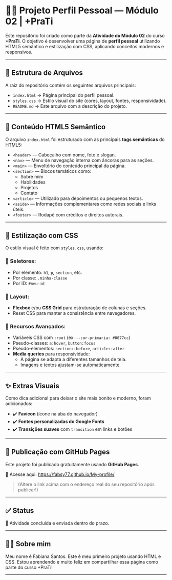 # 🧑‍💻 Projeto Perfil Pessoal — Módulo 02 | +PraTi

Este repositório foi criado como parte da **Atividade do Módulo 02** do curso **+PraTi**. O objetivo é desenvolver uma página de **perfil pessoal** utilizando HTML5 semântico e estilização com CSS, aplicando conceitos modernos e responsivos.

---

## 📁 Estrutura de Arquivos

A raiz do repositório contém os seguintes arquivos principais:

- `index.html` → Página principal do perfil pessoal.
- `styles.css` → Estilo visual do site (cores, layout, fontes, responsividade).
- `README.md` → Este arquivo com a descrição do projeto.

---

## 🧩 Conteúdo HTML5 Semântico

O arquivo `index.html` foi estruturado com as principais **tags semânticas** do HTML5:

- `<header>` — Cabeçalho com nome, foto e slogan.
- `<nav>` — Menu de navegação interna com âncoras para as seções.
- `<main>` — Envoltório do conteúdo principal da página.
- `<section>` — Blocos temáticos como:
  - Sobre mim
  - Habilidades
  - Projetos
  - Contato
- `<article>` — Utilizado para depoimentos ou pequenos textos.
- `<aside>` — Informações complementares como redes sociais e links úteis.
- `<footer>` — Rodapé com créditos e direitos autorais.

---

## 🎨 Estilização com CSS

O estilo visual é feito com `styles.css`, usando:

### 🧷 Seletores:
- Por elemento: `h1`, `p`, `section`, etc.
- Por classe: `.minha-classe`
- Por ID: `#meu-id`

### 🧱 Layout:
- **Flexbox** e/ou **CSS Grid** para estruturação de colunas e seções.
- Reset CSS para manter a consistência entre navegadores.

### 🚀 Recursos Avançados:
- Variáveis CSS com `:root` (ex: `--cor-primaria: #0077cc`)
- Pseudo-classes: `a:hover`, `button:focus`
- Pseudo-elementos: `section::before`, `article::after`
- **Media queries** para responsividade:
  - A página se adapta a diferentes tamanhos de tela.
  - Imagens e textos ajustam-se automaticamente.

---

## ✨ Extras Visuais

Como dica adicional para deixar o site mais bonito e moderno, foram adicionados:

- ✔️ **Favicon** (ícone na aba do navegador)
- ✔️ **Fontes personalizadas do Google Fonts**
- ✔️ **Transições suaves** com `transition` em links e botões

---

## 🚀 Publicação com GitHub Pages

Este projeto foi publicado gratuitamente usando **GitHub Pages**.

🔗 Acesse aqui: https://fabsy77.github.io/My-profile/

> (Altere o link acima com o endereço real do seu repositório após publicar!)

---

## ✅ Status

📌 Atividade concluída e enviada dentro do prazo.

---

## 👩‍🎓 Sobre mim

Meu nome é Fabiana Santos. Este é meu primeiro projeto usando HTML e CSS. Estou aprendendo e muito feliz em compartilhar essa página como parte do curso +PraTi!

---
